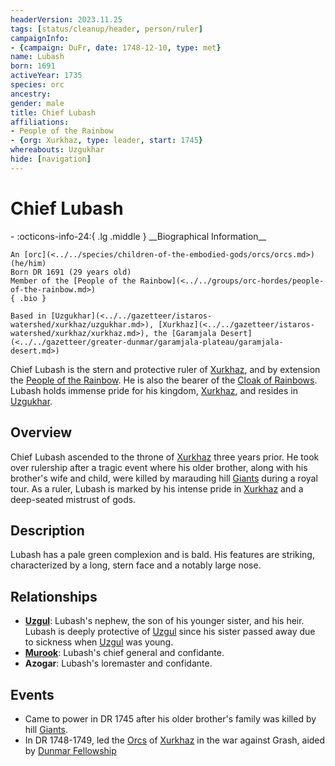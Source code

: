 ```yaml
---
headerVersion: 2023.11.25
tags: [status/cleanup/header, person/ruler]
campaignInfo:
- {campaign: DuFr, date: 1748-12-10, type: met}
name: Lubash
born: 1691
activeYear: 1735
species: orc
ancestry:
gender: male
title: Chief Lubash
affiliations:
- People of the Rainbow
- {org: Xurkhaz, type: leader, start: 1745}
whereabouts: Uzgukhar
hide: [navigation]
---
```

# Chief Lubash
<div class="grid cards ext-narrow-margin ext-one-column" markdown>
- :octicons-info-24:{ .lg .middle } __Biographical Information__

    An [orc](<../../species/children-of-the-embodied-gods/orcs/orcs.md>) (he/him)  
    Born DR 1691 (29 years old)  
    Member of the [People of the Rainbow](<../../groups/orc-hordes/people-of-the-rainbow.md>)  
    { .bio }

    Based in [Uzgukhar](<../../gazetteer/istaros-watershed/xurkhaz/uzgukhar.md>), [Xurkhaz](<../../gazetteer/istaros-watershed/xurkhaz/xurkhaz.md>), the [Garamjala Desert](<../../gazetteer/greater-dunmar/garamjala-plateau/garamjala-desert.md>)
</div>





Chief Lubash is the stern and protective ruler of [Xurkhaz](<../../gazetteer/istaros-watershed/xurkhaz/xurkhaz.md>), and by extension the [People of the Rainbow](<../../groups/orc-hordes/people-of-the-rainbow.md>). He is also the bearer of the [Cloak of Rainbows](<../../things/artifacts-of-power/cloak-of-rainbows.md>).  Lubash holds immense pride for his kingdom, [Xurkhaz](<../../gazetteer/istaros-watershed/xurkhaz/xurkhaz.md>), and resides in [Uzgukhar](<../../gazetteer/istaros-watershed/xurkhaz/uzgukhar.md>).
## Overview

Chief Lubash ascended to the throne of [Xurkhaz](<../../gazetteer/istaros-watershed/xurkhaz/xurkhaz.md>) three years prior. He took over rulership after a tragic event where his older brother, along with his brother's wife and child, were killed by marauding hill [Giants](<../../species/children-of-the-divine/giants.md>) during a royal tour. As a ruler, Lubash is marked by his intense pride in [Xurkhaz](<../../gazetteer/istaros-watershed/xurkhaz/xurkhaz.md>) and a deep-seated mistrust of gods.
## Description

Lubash has a pale green complexion and is bald. His features are striking, characterized by a long, stern face and a notably large nose.
## Relationships

- **[Uzgul](<./uzgul.md>)**: Lubash's nephew, the son of his younger sister, and his heir. Lubash is deeply protective of [Uzgul](<./uzgul.md>) since his sister passed away due to sickness when [Uzgul](<./uzgul.md>) was young.
- **[Murook](<./murook.md>)**: Lubash's chief general and confidante. 
- **Azogar**: Lubash's loremaster and confidante. 
## Events

- Came to power in DR 1745 after his older brother's family was killed by hill [Giants](<../../species/children-of-the-divine/giants.md>).
- In DR 1748-1749, led the [Orcs](<../../species/children-of-the-embodied-gods/orcs/orcs.md>) of [Xurkhaz](<../../gazetteer/istaros-watershed/xurkhaz/xurkhaz.md>) in the war against Grash, aided by [Dunmar Fellowship](<../pcs/dunmar-fellowship/dunmar-fellowship.md>)

